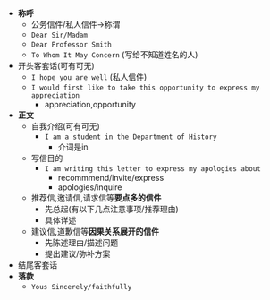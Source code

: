 - **称呼**
	- 公务信件/私人信件->称谓
	- `Dear Sir/Madam`
	- `Dear Professor Smith`
	- `To Whom It May Concern`  (写给不知道姓名的人)
- 开头客套话(可有可无)
	- `I hope you are well` (私人信件)
	- `I would first like to take this opportunity to express my appreciation`
		- appreciation,opportunity
- **正文**
	- 自我介绍(可有可无)
		- `I am a student in the Department of History`
			- 介词是in
	- 写信目的
		- `I am writing this letter to express my apologies about`
			- recommmend/invite/express
			- apologies/inquire
	- 推荐信,邀请信,请求信等**要点多的信件**
		- 先总起(有以下几点注意事项/推荐理由)
		- 具体详述
	- 建议信,道歉信等**因果关系展开的信件**
		- 先陈述理由/描述问题
		- 提出建议/弥补方案
- 结尾客套话
- **落款**
	- `Yous Sincerely/faithfully`

